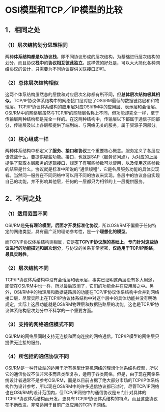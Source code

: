 # OSI模型和TCP／IP模型的比较

## 1．相同之处

### （1）层次结构划分思想相同

两种**体系结构都是以协议栈**，即不同协议形成的层次结构，为基础进行层次结构的划分，而且协议**栈中**的**协议相互彼此独立**。这样做的好处是，可以大大简化各种网络协议的设计，只需要为不同协议提供关联接口即可。

### （2）总体层次结构相似

这两个体系结构虽然总的层数和对应层次名称都有所不同，但**总体层次结构极其相似**。TCP/IP协议体系结构中的网络接口层对应了OSI/RM最低的数据链路层和和物理层。TCP/IP协议体系结构的应用层对应OSI/RM中的应用层、表示层和会话层。OSI/RM中的网络层虽然与TCP/IP的网际层名称上不同，但功能却完全一样，至于传输层两种结构都是完全一样的。在这两种结构中，传输层以下都属于通信子网部分，传输层及以上各层都提供了端到端、与网络无关的服务，属于资源子网部分。

### （3）核心组成一样

两种体系结构中都定义了**服务、接口和协议**三个重要核心概念。服务定义了各层应该做些什么，要提供哪些功能。接口，也就是SAP（服务访问点），为对应的上层提供了获取本层服务的逻辑接口，规定了有哪些参数可以使用，以及使用这些参数的结果是什么。协议就是标准中所说的“通信规程”，它是各层服务功能的具体实现者。当然同一服务在不同网络中可以用不同的协议来实现。各层中的协议各自实现自己的功能，并不影响其他层，任何的一层都只为相邻的上一层提供服务。



## 2．不同之处

### （1）适用范围不同

OSI/RM是**先有理论模型，后面才开发标准化协议**，所以OSI/RM不偏重于任何特定的网络类型，具有最广泛的理论参考性，是一个**理想化的模型**。

而TCP/IP协议体系结构则相反，它是**在TCP/IP协议族的基础上**，**专门针对这些协议进行的功能描述和层次划分**，与协议的关系非常紧密，**仅适用于TCP/IP网络，最具实践性**。



###      （2）层次结构不同

TCP/IP协议体系结构中没有会话层和表示层，事实已证明这两层没有多大用途，即使在OSI/RM中也一样，所以最后取消了，它们的功能合并在应用层之中。另外，OSI/RM中的物理层和数据链路层的功能在TCP/IP协议体系结构中合并到网络接口层，尽管实际上在TCP/IP协议体系结构中对这个层中的具体功能并没有明确规定，实际上这层功能就是OSI/RM物理层和数据链路层的功能。这也是TCP/IP协议体系结构层次划分中不科学的一个重要方面。



### （3）支持的网络通信模式不同

OSI/RM的网络层同时支持无连接和面向连接的网络通信，TCP/IP模型的网络层只提供无连接的服务。



### （4）所包括的通信协议不同

OSI/RM是一种开放型的适用于所有类型计算机网络的理想化体系结构模型，所以它的通信协议不仅非常多而且类型复杂，适用于各类网络。但是，由于现在网络系统设计者通常不是参考OSI/RM，而是以目前占据了绝大部分市场的TCP/IP体系结构作为设计参考，所以现在OSI/RM中的许多通信协议都已过时。尽管TCP/IP网络也在OSI/RM的设计范围内，但TCP/IP网络中的通信协议是专门针对具体的TCP/IP协议体系结构而开发，更具有TCP/IP协议体系结构的特点，而且这些协议在不断改进，非常适用于目前广泛应用的TCP/IP网络。











